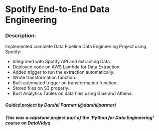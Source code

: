 # Spotify End-to-End Data Engineering

### Description:

Implemented complete Data Pipeline Data Engineering Project using Spotify:
- Integrated with Spotify API and extracting Data.
- Deployed code on AWS Lambda for Data Extraction.
- Added trigger to run the extraction automatically.
- Wrote transformation function.
- Built automated trigger on transformation function.
- Stored files on S3 properly.
- Built Analytics Tables on data files using Glue and Athena.



##### Guided project by Darshil Parmar (@darshilparmar)

##### This was a capstone project part of the 'Python for Data Engineering' course on DataVidya.
